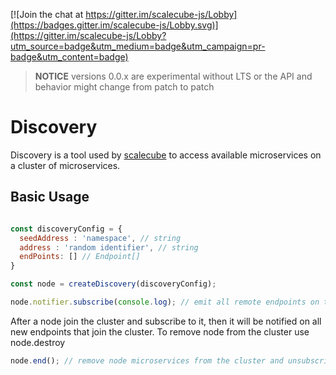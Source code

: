 <!-- prettier-ignore -->

[![Join the chat at https://gitter.im/scalecube-js/Lobby](https://badges.gitter.im/scalecube-js/Lobby.svg)](https://gitter.im/scalecube-js/Lobby?utm_source=badge&utm_medium=badge&utm_campaign=pr-badge&utm_content=badge)

> **NOTICE** versions 0.0.x are experimental without LTS or the API and behavior might change from patch to patch

# Discovery
Discovery is a tool used by [scalecube](packages/scalecube-microservice/README.md) to access available microservices on a cluster of microservices.

## Basic Usage
```javascript

const discoveryConfig = {
  seedAddress : 'namespace', // string
  address : 'random identifier', // string
  endPoints: [] // Endpoint[]
}

const node = createDiscovery(discoveryConfig);

node.notifier.subscribe(console.log); // emit all remote endpoints on the cluster(seedAddress)
```

After a node join the cluster and subscribe to it, then it will be notified on all new endpoints that join the cluster.
To remove node from the cluster use node.destroy
```javascript
node.end(); // remove node microservices from the cluster and unsubscribe from the cluster.
```
